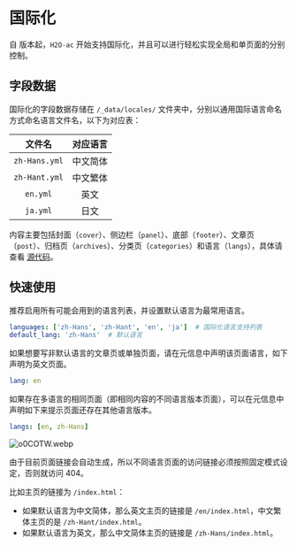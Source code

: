 # 国际化

自 <Badge type="tip" text="v1.2.0" /> 版本起，`H2O-ac` 开始支持国际化，并且可以进行轻松实现全局和单页面的分别控制。

## 字段数据

国际化的字段数据存储在 `/_data/locales/` 文件夹中，分别以通用国际语言命名方式命名语言文件名，以下为对应表：

| 文件名 | 对应语言 |
| :--: | :--: |
| `zh-Hans.yml` | 中文简体 |
| `zh-Hant.yml` | 中文繁体 |
| `en.yml` | 英文 |
| `ja.yml` | 日文 |

内容主要包括封面（`cover`）、侧边栏（`panel`）、底部（`footer`）、文章页（`post`）、归档页（`archives`）、分类页（`categories`）和语言（`langs`），具体请查看 [源代码](https://github.com/zhonger/jekyll-theme-H2O-ac/tree/master/_data/locales)。

## 快速使用

推荐启用所有可能会用到的语言列表，并设置默认语言为最常用语言。

```yaml
languages: ['zh-Hans', 'zh-Hant', 'en', 'ja']  # 国际化语言支持列表
default_lang: 'zh-Hans'  # 默认语言
```

如果想要写非默认语言的文章页或单独页面，请在元信息中声明该页面语言，如下声明为英文页面。

```yaml
lang: en
```

如果存在多语言的相同页面（即相同内容的不同语言版本页面），可以在元信息中声明如下来提示页面还存在其他语言版本。

```yaml
langs: [en, zh-Hans]
```

![o0COTW.webp](/imgs/o0COTW.webp)

由于目前页面链接会自动生成，所以不同语言页面的访问链接必须按照固定模式设定，否则就访问 404。

比如主页的链接为 `/index.html`：
- 如果默认语言为中文简体，那么英文主页的链接是 `/en/index.html`，中文繁体主页的是 `/zh-Hant/index.html`。
- 如果默认语言为英文，那么中文简体主页的链接是 `/zh-Hans/index.html`。
